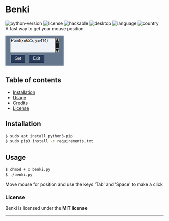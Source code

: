 # Benki  
![python-version](https://img.shields.io/badge/python-v3.8.6-blue)  ![license](https://img.shields.io/badge/license-mit-yellow)  ![hackable](https://img.shields.io/badge/hackable%3F-yes-red)  ![desktop](https://img.shields.io/badge/desktop-app-blue)  ![language](https://img.shields.io/badge/language-english-pink)   ![country](https://img.shields.io/badge/country-br-green)   
A fast way to get your mouse position.  

![benki](https://github.com/marssaljr/Benki/blob/main/readme.png?raw=true)  
## Table of contents
* [Installation](#Installation)
* [Usage](#Usage)
* [Credits](#credits)  
* [License](#license)  
## Installation
```sh
$ sudo apt install python3-pip
$ sudo pip3 install -r requirements.txt
```
## Usage
```sh
$ chmod + x benki.py
$ ./benki.py
```
Move mouse for position and use the keys 'Tab' and 'Space' to make a click  

### License

Benki is licensed under the **MIT license**

---


